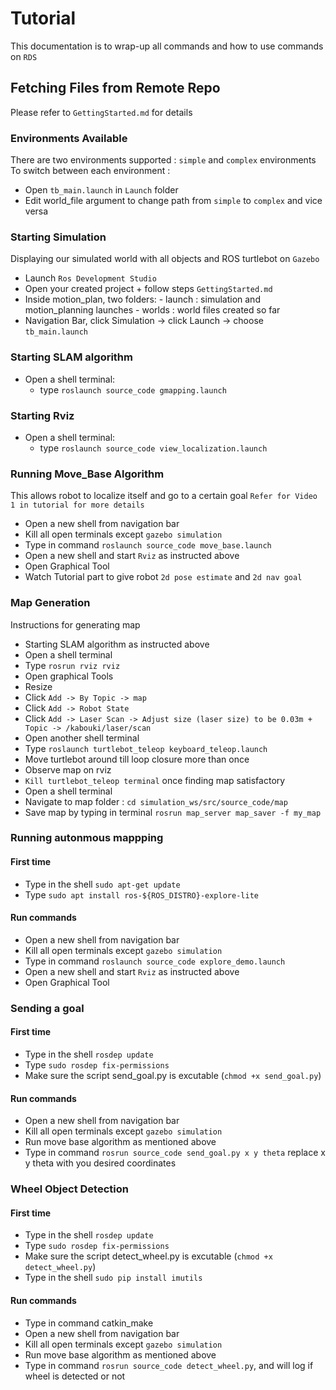 # Tutorial
This documentation is to wrap-up all commands and how to use commands on `RDS`

## Fetching Files from Remote Repo
Please refer to `GettingStarted.md` for details

### Environments Available
There are two environments supported : `simple` and `complex` environments
To switch between each environment :
- Open `tb_main.launch` in `Launch` folder
- Edit world_file argument to change path from `simple` to `complex` and vice versa

### Starting Simulation
Displaying our simulated world with all objects and ROS turtlebot on `Gazebo`
- Launch `Ros Development Studio`
- Open your created project + follow steps ``GettingStarted.md``
- Inside motion_plan, two folders:
        - launch : simulation and motion_planning launches
        - worlds : world files created so far
- Navigation Bar, click Simulation -> click Launch -> choose `tb_main.launch`

### Starting SLAM algorithm
- Open a shell terminal:
    - type `roslaunch source_code gmapping.launch` 

### Starting Rviz
- Open a shell terminal:
    - type `roslaunch source_code view_localization.launch`

### Running Move_Base Algorithm
This allows robot to localize itself and go to a certain goal `Refer for Video 1 in tutorial for more details`
- Open a new shell from navigation bar
- Kill all open terminals except `gazebo simulation`
- Type in command `roslaunch source_code move_base.launch`
- Open a new shell and start `Rviz` as instructed above
- Open Graphical Tool
- Watch Tutorial part to give robot `2d pose estimate` and `2d nav goal`

### Map Generation
Instructions for generating map
- Starting SLAM algorithm as instructed above
- Open a shell terminal
- Type `rosrun rviz rviz`
- Open graphical Tools
- Resize
- Click `Add -> By Topic -> map`
- Click `Add -> Robot State`
- Click `Add -> Laser Scan -> Adjust size (laser size) to be 0.03m + Topic -> /kabouki/laser/scan`
- Open another shell terminal
- Type `roslaunch turtlebot_teleop keyboard_teleop.launch`
- Move turtlebot around till loop closure more than once
- Observe map on rviz
- `Kill turtlebot_teleop terminal` once finding map satisfactory
- Open a shell terminal
- Navigate to map folder : `cd simulation_ws/src/source_code/map`
- Save map by typing in terminal `rosrun map_server map_saver -f my_map`

### Running autonmous mappping
#### First time
- Type in the shell `sudo apt-get update`
- Type `sudo apt install ros-${ROS_DISTRO}-explore-lite`
#### Run commands
- Open a new shell from navigation bar
- Kill all open terminals except `gazebo simulation`
- Type in command `roslaunch source_code explore_demo.launch`
- Open a new shell and start `Rviz` as instructed above
- Open Graphical Tool

### Sending a goal
#### First time
- Type in the shell `rosdep update`
- Type `sudo rosdep fix-permissions`
- Make sure the script send_goal.py is excutable (`chmod +x send_goal.py`)
#### Run commands
- Open a new shell from navigation bar
- Kill all open terminals except `gazebo simulation`
- Run move base algorithm as mentioned above
- Type in command `rosrun source_code send_goal.py x y theta` replace x y theta with you desired coordinates

### Wheel Object Detection
#### First time
- Type in the shell `rosdep update`
- Type `sudo rosdep fix-permissions`
- Make sure the script detect_wheel.py is excutable (`chmod +x detect_wheel.py`)
- Type in the shell `sudo pip install imutils`
#### Run commands
- Type in command catkin_make
- Open a new shell from navigation bar
- Kill all open terminals except `gazebo simulation`
- Run move base algorithm as mentioned above
- Type in command `rosrun source_code detect_wheel.py`, and will log if wheel is detected or not



